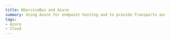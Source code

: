 ```yaml
---
title: NServiceBus and Azure
summary: Using Azure for endpoint hosting and to provide Transports and Persistence
tags: 
- Azure
- Cloud
---
```

